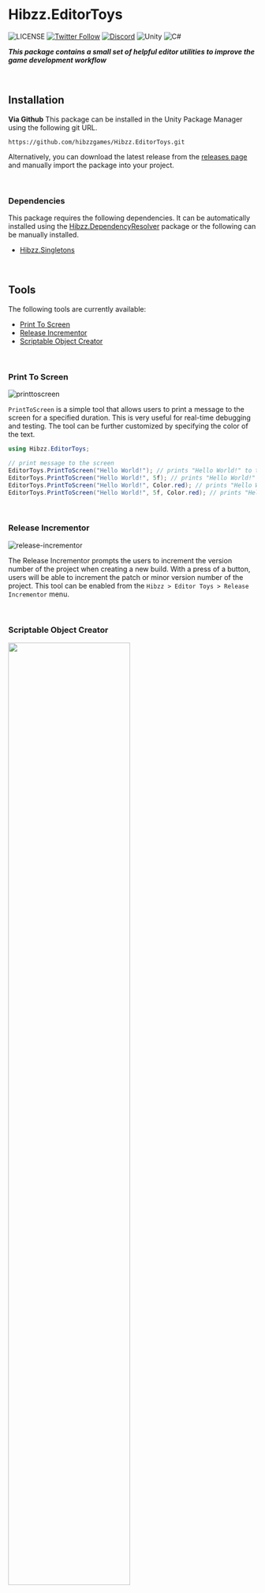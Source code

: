 # Hibzz.EditorToys
![LICENSE](https://img.shields.io/badge/LICENSE-CC--BY--4.0-ee5b32?style=for-the-badge) [![Twitter Follow](https://img.shields.io/badge/follow-%40hibzzgames-1DA1f2?logo=twitter&style=for-the-badge)](https://twitter.com/hibzzgames) [![Discord](https://img.shields.io/discord/695898694083412048?color=788bd9&label=DIscord&style=for-the-badge)](https://discord.gg/YXdJ8cZngB) ![Unity](https://img.shields.io/badge/unity-%23000000.svg?style=for-the-badge&logo=unity&logoColor=white) ![C#](https://img.shields.io/badge/c%23-%23239120.svg?style=for-the-badge&logo=c-sharp&logoColor=white)

***This package contains a small set of helpful editor utilities to improve the game development workflow***

<br>

## Installation
**Via Github**
This package can be installed in the Unity Package Manager using the following git URL.
```
https://github.com/hibzzgames/Hibzz.EditorToys.git
```

Alternatively, you can download the latest release from the [releases page](https://github.com/hibzzgames/Hibzz.EditorToys/releases) and manually import the package into your project.

<br>

### Dependencies
This package requires the following dependencies. It can be automatically installed using the [Hibzz.DependencyResolver](https://github.com/hibzzgames/Hibzz.DependencyResolver) package or the following can be manually installed.
- [Hibzz.Singletons](https://github.com/hibzzgames/Hibzz.Singletons)

<br>

## Tools
The following tools are currently available:
- [Print To Screen](https://github.com/hibzzgames/Hibzz.EditorToys/#print-to-screen)
- [Release Incrementor](https://github.com/hibzzgames/Hibzz.EditorToys/#release-incrementor)
- [Scriptable Object Creator](https://github.com/hibzzgames/Hibzz.EditorToys/#scriptable-object-creator)

<br>

### Print To Screen

![printtoscreen](https://github.com/hibzzgames/Hibzz.EditorToys/assets/37605842/0e6ff149-803d-48c5-901f-1cb11b9c02d2)


`PrintToScreen` is a simple tool that allows users to print a message to the screen for a specified duration. This is very useful for real-time debugging and testing. The tool can be further customized by specifying the color of the text.


```csharp
using Hibzz.EditorToys;

// print message to the screen
EditorToys.PrintToScreen("Hello World!"); // prints "Hello World!" to the screen for 1 frame
EditorToys.PrintToScreen("Hello World!", 5f); // prints "Hello World!" to the screen for 5 seconds
EditorToys.PrintToScreen("Hello World!", Color.red); // prints "Hello World!" to the screen for 1 frame in red
EditorToys.PrintToScreen("Hello World!", 5f, Color.red); // prints "Hello World!" to the screen for 5 seconds in red
```

<br>

### Release Incrementor

![release-incrementor](https://github.com/hibzzgames/Hibzz.EditorToys/assets/37605842/6ada618e-7f0a-418b-938d-9023a972fc36)

The Release Incrementor prompts the users to increment the version number of the project when creating a new build. With a press of a button, users will be able to increment the patch or minor version number of the project. This tool can be enabled from the `Hibzz > Editor Toys > Release Incrementor` menu.


<br>

### Scriptable Object Creator
<img src="https://github.com/hibzzgames/Hibzz.EditorToys/assets/37605842/b0dbbb77-4dc2-4a51-aece-f85e2133a84d" width="70%">


The Scriptable Object Creator allows users to create a new instance of a scriptable object directly by opening the context menu on a script file that inherits from `ScriptableObject`. This lets users avoid having to create a unique menu item for each scriptable object type they create reducing the clutter in the Unity Editor and improving the workflow. 

<br>

## Disabling Tools
Since this package contains a wide variety of tools, it is completely understandable if you don't want to use all of them. The Editor Toys package adds support for disabling tools using scripting define symbols. 

This package has tight integration with the [Hibzz.DefineManager](https://github.com/hibzzgames/Hibzz.DefineManager) package which allows users to visually interact with the defines from the Unity Editor. The users can read what each of the scripting define symbols do in a neat interface and enable/disable the tools with a click of a button.

The following symbols can be used to disable specific tools:

- `DISABLE_PRINT_TO_SCREEN`
- `DISABLE_RELEASE_INCREMENTOR`
- `DISABLE_SCRIPTABLE_OBJECT_CREATOR`

## Have a question or want to contribute?
If you have any questions or want to contribute, feel free to join the [Discord server](https://discord.gg/YXdJ8cZngB) or [Twitter](https://twitter.com/hibzzgames). I'm always looking for feedback and ways to improve this tool. Thanks!

Additionally, you can support the development of these open-source projects via [GitHub Sponsors](https://github.com/sponsors/sliptrixx) and gain early access to the projects.

